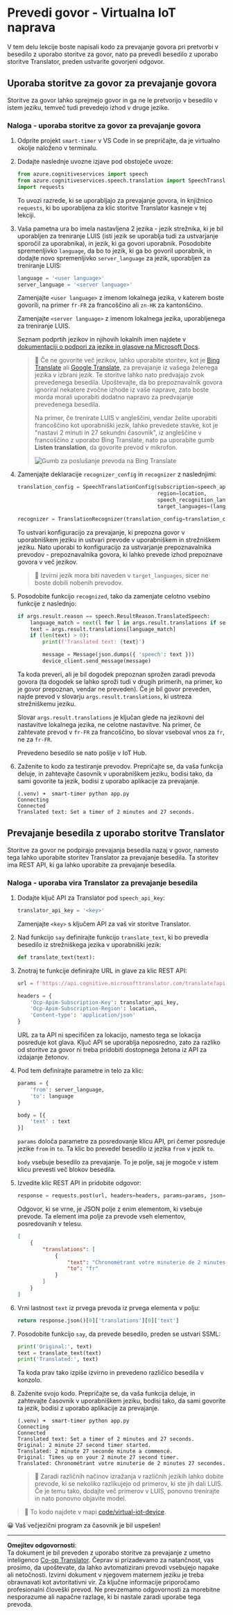 <!--
CO_OP_TRANSLATOR_METADATA:
{
  "original_hash": "d620a470d9dd8614d99824832978360a",
  "translation_date": "2025-08-28T13:09:42+00:00",
  "source_file": "6-consumer/lessons/4-multiple-language-support/virtual-device-translate-speech.md",
  "language_code": "sl"
}
-->
# Prevedi govor - Virtualna IoT naprava

V tem delu lekcije boste napisali kodo za prevajanje govora pri pretvorbi v besedilo z uporabo storitve za govor, nato pa prevedli besedilo z uporabo storitve Translator, preden ustvarite govorjeni odgovor.

## Uporaba storitve za govor za prevajanje govora

Storitve za govor lahko sprejmejo govor in ga ne le pretvorijo v besedilo v istem jeziku, temveč tudi prevedejo izhod v druge jezike.

### Naloga - uporaba storitve za govor za prevajanje govora

1. Odprite projekt `smart-timer` v VS Code in se prepričajte, da je virtualno okolje naloženo v terminalu.

1. Dodajte naslednje uvozne izjave pod obstoječe uvoze:

    ```python
    from azure.cognitiveservices import speech
    from azure.cognitiveservices.speech.translation import SpeechTranslationConfig, TranslationRecognizer
    import requests
    ```

    To uvozi razrede, ki se uporabljajo za prevajanje govora, in knjižnico `requests`, ki bo uporabljena za klic storitve Translator kasneje v tej lekciji.

1. Vaša pametna ura bo imela nastavljena 2 jezika - jezik strežnika, ki je bil uporabljen za treniranje LUIS (isti jezik se uporablja tudi za ustvarjanje sporočil za uporabnika), in jezik, ki ga govori uporabnik. Posodobite spremenljivko `language`, da bo to jezik, ki ga bo govoril uporabnik, in dodajte novo spremenljivko `server_language` za jezik, uporabljen za treniranje LUIS:

    ```python
    language = '<user language>'
    server_language = '<server language>'
    ```

    Zamenjajte `<user language>` z imenom lokalnega jezika, v katerem boste govorili, na primer `fr-FR` za francoščino ali `zn-HK` za kantonščino.

    Zamenjajte `<server language>` z imenom lokalnega jezika, uporabljenega za treniranje LUIS.

    Seznam podprtih jezikov in njihovih lokalnih imen najdete v [dokumentaciji o podpori za jezike in glasove na Microsoft Docs](https://docs.microsoft.com/azure/cognitive-services/speech-service/language-support?WT.mc_id=academic-17441-jabenn#speech-to-text).

    > 💁 Če ne govorite več jezikov, lahko uporabite storitev, kot je [Bing Translate](https://www.bing.com/translator) ali [Google Translate](https://translate.google.com), za prevajanje iz vašega želenega jezika v izbrani jezik. Te storitve lahko nato predvajajo zvok prevedenega besedila. Upoštevajte, da bo prepoznavalnik govora ignoriral nekatere zvočne izhode iz vaše naprave, zato boste morda morali uporabiti dodatno napravo za predvajanje prevedenega besedila.
    >
    > Na primer, če trenirate LUIS v angleščini, vendar želite uporabiti francoščino kot uporabniški jezik, lahko prevedete stavke, kot je "nastavi 2 minuti in 27 sekundni časovnik", iz angleščine v francoščino z uporabo Bing Translate, nato pa uporabite gumb **Listen translation**, da govorite prevod v mikrofon.
    >
    > ![Gumb za poslušanje prevoda na Bing Translate](../../../../../translated_images/bing-translate.348aa796d6efe2a92f41ea74a5cf42bb4c63d6faaa08e7f46924e072a35daa48.sl.png)

1. Zamenjajte deklaracije `recognizer_config` in `recognizer` z naslednjimi:

    ```python
    translation_config = SpeechTranslationConfig(subscription=speech_api_key,
                                                 region=location,
                                                 speech_recognition_language=language,
                                                 target_languages=(language, server_language))
    
    recognizer = TranslationRecognizer(translation_config=translation_config)
    ```

    To ustvari konfiguracijo za prevajanje, ki prepozna govor v uporabniškem jeziku in ustvari prevode v uporabniškem in strežniškem jeziku. Nato uporabi to konfiguracijo za ustvarjanje prepoznavalnika prevodov - prepoznavalnika govora, ki lahko prevede izhod prepoznave govora v več jezikov.

    > 💁 Izvirni jezik mora biti naveden v `target_languages`, sicer ne boste dobili nobenih prevodov.

1. Posodobite funkcijo `recognized`, tako da zamenjate celotno vsebino funkcije z naslednjo:

    ```python
    if args.result.reason == speech.ResultReason.TranslatedSpeech:
        language_match = next(l for l in args.result.translations if server_language.lower().startswith(l.lower()))
        text = args.result.translations[language_match]
        if (len(text) > 0):
            print(f'Translated text: {text}')
    
            message = Message(json.dumps({ 'speech': text }))
            device_client.send_message(message)
    ```

    Ta koda preveri, ali je bil dogodek prepoznan sprožen zaradi prevoda govora (ta dogodek se lahko sproži tudi v drugih primerih, na primer, ko je govor prepoznan, vendar ne preveden). Če je bil govor preveden, najde prevod v slovarju `args.result.translations`, ki ustreza strežniškemu jeziku.

    Slovar `args.result.translations` je ključan glede na jezikovni del nastavitve lokalnega jezika, ne celotne nastavitve. Na primer, če zahtevate prevod v `fr-FR` za francoščino, bo slovar vseboval vnos za `fr`, ne za `fr-FR`.

    Prevedeno besedilo se nato pošlje v IoT Hub.

1. Zaženite to kodo za testiranje prevodov. Prepričajte se, da vaša funkcija deluje, in zahtevajte časovnik v uporabniškem jeziku, bodisi tako, da sami govorite ta jezik, bodisi z uporabo aplikacije za prevajanje.

    ```output
    (.venv) ➜  smart-timer python app.py
    Connecting
    Connected
    Translated text: Set a timer of 2 minutes and 27 seconds.
    ```

## Prevajanje besedila z uporabo storitve Translator

Storitve za govor ne podpirajo prevajanja besedila nazaj v govor, namesto tega lahko uporabite storitev Translator za prevajanje besedila. Ta storitev ima REST API, ki ga lahko uporabite za prevajanje besedila.

### Naloga - uporaba vira Translator za prevajanje besedila

1. Dodajte ključ API za Translator pod `speech_api_key`:

    ```python
    translator_api_key = '<key>'
    ```

    Zamenjajte `<key>` s ključem API za vaš vir storitve Translator.

1. Nad funkcijo `say` definirajte funkcijo `translate_text`, ki bo prevedla besedilo iz strežniškega jezika v uporabniški jezik:

    ```python
    def translate_text(text):
    ```

1. Znotraj te funkcije definirajte URL in glave za klic REST API:

    ```python
    url = f'https://api.cognitive.microsofttranslator.com/translate?api-version=3.0'

    headers = {
        'Ocp-Apim-Subscription-Key': translator_api_key,
        'Ocp-Apim-Subscription-Region': location,
        'Content-type': 'application/json'
    }
    ```

    URL za ta API ni specifičen za lokacijo, namesto tega se lokacija posreduje kot glava. Ključ API se uporablja neposredno, zato za razliko od storitve za govor ni treba pridobiti dostopnega žetona iz API za izdajanje žetonov.

1. Pod tem definirajte parametre in telo za klic:

    ```python
    params = {
        'from': server_language,
        'to': language
    }

    body = [{
        'text' : text
    }]
    ```

    `params` določa parametre za posredovanje klicu API, pri čemer posreduje jezike `from` in `to`. Ta klic bo prevedel besedilo iz jezika `from` v jezik `to`.

    `body` vsebuje besedilo za prevajanje. To je polje, saj je mogoče v istem klicu prevesti več blokov besedila.

1. Izvedite klic REST API in pridobite odgovor:

    ```python
    response = requests.post(url, headers=headers, params=params, json=body)
    ```

    Odgovor, ki se vrne, je JSON polje z enim elementom, ki vsebuje prevode. Ta element ima polje za prevode vseh elementov, posredovanih v telesu.

    ```json
    [
        {
            "translations": [
                {
                    "text": "Chronométrant votre minuterie de 2 minutes 27 secondes.",
                    "to": "fr"
                }
            ]
        }
    ]
    ```

1. Vrni lastnost `text` iz prvega prevoda iz prvega elementa v polju:

    ```python
    return response.json()[0]['translations'][0]['text']
    ```

1. Posodobite funkcijo `say`, da prevede besedilo, preden se ustvari SSML:

    ```python
    print('Original:', text)
    text = translate_text(text)
    print('Translated:', text)
    ```

    Ta koda prav tako izpiše izvirno in prevedeno različico besedila v konzolo.

1. Zaženite svojo kodo. Prepričajte se, da vaša funkcija deluje, in zahtevajte časovnik v uporabniškem jeziku, bodisi tako, da sami govorite ta jezik, bodisi z uporabo aplikacije za prevajanje.

    ```output
    (.venv) ➜  smart-timer python app.py
    Connecting
    Connected
    Translated text: Set a timer of 2 minutes and 27 seconds.
    Original: 2 minute 27 second timer started.
    Translated: 2 minute 27 seconde minute a commencé.
    Original: Times up on your 2 minute 27 second timer.
    Translated: Chronométrant votre minuterie de 2 minutes 27 secondes.
    ```

    > 💁 Zaradi različnih načinov izražanja v različnih jezikih lahko dobite prevode, ki se nekoliko razlikujejo od primerov, ki ste jih dali LUIS. Če je temu tako, dodajte več primerov v LUIS, ponovno trenirajte in nato ponovno objavite model.

> 💁 To kodo najdete v mapi [code/virtual-iot-device](../../../../../6-consumer/lessons/4-multiple-language-support/code/virtual-iot-device).

😀 Vaš večjezični program za časovnik je bil uspešen!

---

**Omejitev odgovornosti**:  
Ta dokument je bil preveden z uporabo storitve za prevajanje z umetno inteligenco [Co-op Translator](https://github.com/Azure/co-op-translator). Čeprav si prizadevamo za natančnost, vas prosimo, da upoštevate, da lahko avtomatizirani prevodi vsebujejo napake ali netočnosti. Izvirni dokument v njegovem maternem jeziku je treba obravnavati kot avtoritativni vir. Za ključne informacije priporočamo profesionalni človeški prevod. Ne prevzemamo odgovornosti za morebitne nesporazume ali napačne razlage, ki bi nastale zaradi uporabe tega prevoda.